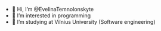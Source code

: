 - 👋 Hi, I’m @EvelinaTemnolonskyte
- 👀 I’m interested in programming
- 🌱 I’m studying at Vilnius University (Software engineering)


<!---
EvelinaTemnolonskyte/EvelinaTemnolonskyte is a ✨ special ✨ repository because its `README.md` (this file) appears on your GitHub profile.
You can click the Preview link to take a look at your changes.
--->
